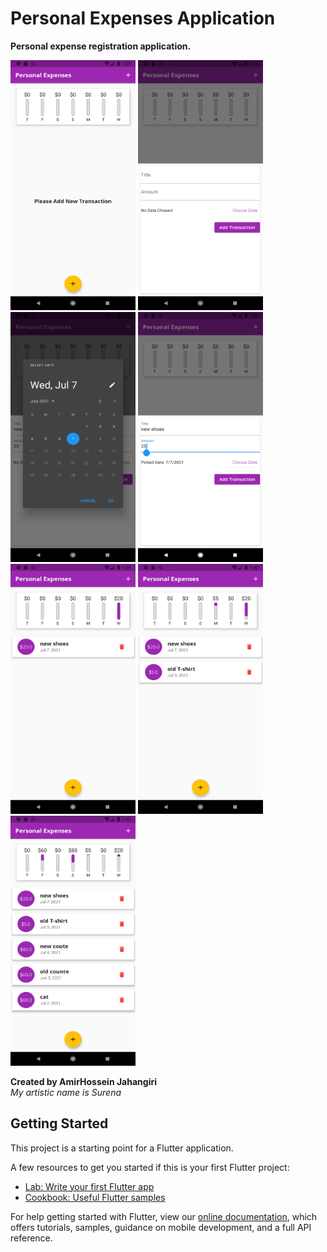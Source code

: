 # Personal Expenses Application
**Personal expense registration application.**

<img src='screenshots/img1.png' width='200' height='400'>
<img src='screenshots/img2.png' width='200' height='400'>
<img src='screenshots/img3.png' width='200' height='400'>
<img src='screenshots/img4.png' width='200' height='400'>
<img src='screenshots/img5.png' width='200' height='400'>
<img src='screenshots/img6.png' width='200' height='400'>
<img src='screenshots/img7.png' width='200' height='400'>

**Created by AmirHossein Jahangiri** <br>
*My artistic name is Surena*

## Getting Started

This project is a starting point for a Flutter application.

A few resources to get you started if this is your first Flutter project:

- [Lab: Write your first Flutter app](https://flutter.dev/docs/get-started/codelab)
- [Cookbook: Useful Flutter samples](https://flutter.dev/docs/cookbook)

For help getting started with Flutter, view our
[online documentation](https://flutter.dev/docs), which offers tutorials,
samples, guidance on mobile development, and a full API reference.
